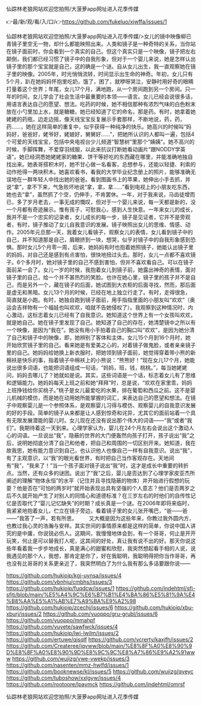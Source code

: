仙踪林老狼网站欢迎您拍照/大菠萝app网址进入花季传媒

👉最/新/观/看/入/口/👉https://github.com/fukeluo/xjwffa/issues/1

仙踪林老狼网站欢迎您拍照/大菠萝app网址进入花季传媒/>女儿的镜中映像柳已青镜子里空无一物，却什么都能映照出来。人类和镜子是一种奇特的关系，当你站在镜子面前时，你会看到一个真实的自己。但这个真实只是一个映像，镜子把左右颠倒，我们都已经习惯了镜子中的自我形象，但对于一个婴儿来说，她是怎样认出镜子里的那个宝宝就是自己，这的确是一个谜。自从女儿出生，我一直观察她在镜子里的映像。2005年，时光悄悄流转，时间显示出生命的神奇。年初，女儿只有5个月，趴在她妈妈怀抱里吃奶，饿了，困了，就咿呀哭泣，安静时用好奇的眼睛打量着这个世界；年尾，女儿17个月，满地跑，从一个房间跑到另一个房间。只一年的时间，女儿学会了社会生活中最重要的本领——语言。女儿已经会说很多话，用语言表达自己的愿望、想法。吃药的时候，她不相信那种有浓烈气味的白色粉末放在小勺里加上水，就是糖糖，她已经知道了它的命名，那是药。有时，她拿着她姥姥的药瓶，边走边摇，像天线宝宝反复展示手套那样，不断地说，药，药，药……，她在这样简单的重复中，似乎获得一种纯净的快乐。她高兴的时候叫“妈妈好，爸爸好，姥爷好，姥娘好，舅舅好……”，把她所认识的人都叫一遍，包括4个可爱的天线宝宝，包括中央电视台少儿频道“智慧树”里那个“姨姨”。她不高兴的时候，手脚挥舞，不爱穿羽绒服，以此来抗议打断她看动画片“跟NODDY学英语”。她已经洞悉她姥姥家的糖果、饼干等好吃的东西藏在哪里，并能准确地独自找出来。她表哥搭积木时，她不甘心做一名看客，总想参与，还能以轻捷、利索的动作抢得一两块积木。她喜欢看书，看我的大学毕业纪念册上的照片，能够准确无误地在一群年轻人中找出她的爸爸。看到图画书上的苹果，她伸出小手去抓，并说“拿”，拿不下来，气急败坏地说“拿，拿，拿……”看到电视上的小朋友吃东西，她也去“拿”，虽然抓了个空，仍伸手，不肯罢休。一年，对于我来说，马齿徒增而已，多了岁月老去，一事无成的慨叹，但对于一个婴儿来说，每一天都是新的，没一个月都有奇迹展示。惟有孩子，可慰我心，感到人生快意。一年来女儿的成长，我并不是一个忠实的记录者，女儿成长的每一步，镜子是见证者，它并不是旁观者，有时，镜子推动了女儿自我意识的发展。镜子映照出女儿的思维、情感、动作。2005年元旦那一天，我着女儿看镜子，观察女儿的表情，女儿看到镜子中的自己，并不知道那是自己，眉眼挤到一块，想哭，似乎对镜子中的自我形象感到恐惧。那时女儿5个月零一周，后来，她妈妈有时也抱着她照镜子，她能认出镜子里的妈妈，对自己还是感到有点害怕，很快地扭过头去。那时，女儿一点都不喜欢镜子。6个多月时，她对镜子里的自己不感到害怕，但并不喜欢看自己。可以在镜子面前呆一会了。女儿一岁的时候，我抱着女儿到镜子前，她露出神奇的表情，面对镜子里的自己，给一个并不甚热烈的笑脸。也许在她心里，镜子里的孩子并不是自己，而是另外一个，藏在镜子的后面，她试图到大衣柜的后面寻找，然而，那后面是虚无和黑暗。女儿13个月的时候，已经在地上独立行走了。有时，走得很急，简直就是小跑。有时，她独自跑到镜子面前，用手指指里面的小朋友叫“欢欢”（奥运会吉祥物有一个福娃也叫欢欢，咱就不告她侵权了）。我观察到这种情况时，内心激动，这标志着女儿已经有了自我意识。她知道这个世界上有一个女孩叫欢欢，就是她自己。她在镜子里发现了自己。她知道了自己的存在，她清楚镜中之所以有一个映像，是因为“我在”。她没有用小手拍着自己的胸口叫“欢欢”，是因为她分清了自己和镜子中的映像，即，她辨别了客体和主体。女儿15个月到16个月时，她开始欣赏镜子里的自己。看来她是有爱美之心的，对着镜子做鬼脸，或者亲亲镜子里的自己。她妈妈给她换上新衣服时，把她领到镜子面前，她觉得穿着带小熊的新棉袄是快乐的事，指着镜子中棉袄上的小熊说：“熊熊好！”现在女儿17个月，她能说出很多词语，也能把词语组成一句话，“妈妈，班，钱，桃桃。”，每当她姥姥问，妈妈去哪儿了？她就如是说。其实，这些词语是一个话，标志着女儿有了思维和逻辑能力。她妈妈每天上班之前和她“拜拜”时，总是说，“欢欢在家里乖，妈妈上班挣钱给你买桃子。”桃子是女儿最爱吃的水果，排在葡萄和西瓜之前。这不是婴儿机械的模仿，而是她在动用她所能掌握的词汇，来表达自己的愿望和想法。在镜子中观察婴儿是一个参照体系，是观察婴儿习得与模仿、观察婴儿的自我意识发展的好的手段。简单的镜子从来都是让人感到惊奇和诧异，尤其它的面前站着一个具有无限发展潜能的婴儿时。女儿现在还没有说出那个伟大的词语——“我”或者“我们”。我期待着这一天到来。心理学家认为，婴儿在24个月左右会说出这个激动人心的词语。一旦说出“我”，隐蔽的世界的大门便轰然向孩子打开，孩子说出“我”之后，说明她彻底分清了自己和他者，把自己和周围的一切区别开来。她知道，我在故我思，她有能力意识到自己，也认识他人也像自己一样有自我意识。说出“我”，有了主观意识，以“我”的眼光看世界，有时把自己当作客观存在。天地间有“我”，“我来了！”当一个孩子面对镜子说出“我”时，这才是成长中重要的转折点。当然，还有众多的谜团。说出了“我”之后，婴儿是否达到了心理学家皮亚杰所阐述的理解“物体永恒”的水平（记住并且寻找隐蔽的物体）并开始进行假想的玩耍？他是否在“可怕的两岁时”就开始表现出具有坚强的个人意志？他们是否两岁之后不久就开始产生了对别人的同情心和道德标准？在三岁左右的时他们的自传性记忆是否取代了“婴儿记忆缺失”的时期？成长真是一个谜。在2006年即将来临时，我紧紧地抱着女儿，伫立在镜子旁边，看着镜子里的女儿张开嘴巴，“爸——爸——”我答了一声，若有所思。
　　又大概是因为这些年来，你教过我外圆内方，也教过我心灵的浩瀚与安祥。其实世间的事情原来都是这样的简单，你说中国人讲究的是中庸，你说锐必伤人。这期间，我慢慢地体会到，有一个哥哥，何止是开开玩笑，何止是可以替我打人呢，这其间的好处，真让我有说不出的好。那天你说这些年看着我一步步地成长，真是满心的甜蜜和欣慰，我突然想起看手相的人说，说我遇见的那个人，我想，那肯定是你了，好在我聪明，我聪明得把你当作哥哥，再也没有比哥哥的关系更亲近了，我突然明白了为什么我有那么多话要跟你说——


https://github.com/hukioip/kgj-uynsa/issues/4
https://github.com/vbnhju/cmbhs/issues/3
https://github.com/hukioip/fuqdcw/issues/1
https://github.com/indehtml/sfi-sfiti/blob/main/%E5%A4%9C%E6%B7%B1%E4%BA%86%E5%81%9A%E4%B8%AA%E5%A1%AB%E7%A9%BA%E9%A2%98
https://github.com/hukioip/zcechj/issues/6
https://github.com/hukioip/xbu-xburj/issues/2
https://github.com/yuoppo/gru-grubl/issues/6
https://github.com/yuoppo/mmahpf
https://github.com/yuyete/sawfwck/issues/4
https://github.com/hukioip/lwi-lwilm/issues/2
https://github.com/ertuwe/qjsqlf
https://github.com/vcrerty/kaxjfh/issues/2
https://github.com/Createree/jqvww/blob/main/%E8%8F%A0%E8%90%9D%E8%8F%A0%E8%90%9D%E8%9C%9C%E8%A7%86%E9%A2%91www
https://github.com/wujizg/vwe-vwekp/issues/3
https://github.com/nasenten/mmz-hwlfd/issues/1
https://github.com/booknewse/kl/issues/5
https://github.com/wujizg/qyeyc
https://github.com/tuboshow/xxlgyw/issues/4
https://github.com/rootoore/lpaymck
https://github.com/indehtml/omrsf

仙踪林老狼网站欢迎您拍照/大菠萝app网址进入花季传媒
